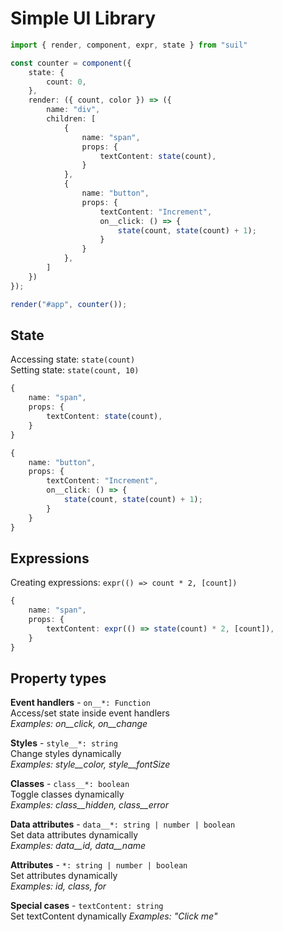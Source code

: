 # Simple UI Library

```ts
import { render, component, expr, state } from "suil"

const counter = component({
    state: {
        count: 0,
    },
    render: ({ count, color }) => ({
        name: "div",
        children: [
            {
                name: "span",
                props: {
                    textContent: state(count),
                }
            },
            {
                name: "button",
                props: {
                    textContent: "Increment",
                    on__click: () => {
                        state(count, state(count) + 1);
                    }
                }
            },
        ]
    })
});

render("#app", counter());
```

## State
Accessing state: `state(count)`\
Setting state: `state(count, 10)`

```ts
{
    name: "span",
    props: {
        textContent: state(count),
    }
}
```
```ts
{
    name: "button",
    props: {
        textContent: "Increment",
        on__click: () => {
            state(count, state(count) + 1);
        }
    }
}
```

## Expressions
Creating expressions: `expr(() => count * 2, [count])`

```ts
{
    name: "span",
    props: {
        textContent: expr(() => state(count) * 2, [count]),
    }
}
```

## Property types

**Event handlers** - `on__*: Function`\
Access/set state inside event handlers\
*Examples: on__click, on__change*

**Styles** - `style__*: string`\
Change styles dynamically\
*Examples: style__color, style__fontSize*

**Classes** - `class__*: boolean`\
Toggle classes dynamically\
*Examples: class__hidden, class__error*

**Data attributes** - `data__*: string | number | boolean`\
Set data attributes dynamically\
*Examples: data__id, data__name*

**Attributes** - `*: string | number | boolean`\
Set attributes dynamically\
*Examples: id, class, for*

**Special cases** - `textContent: string`\
Set textContent dynamically
*Examples: "Click me"*
